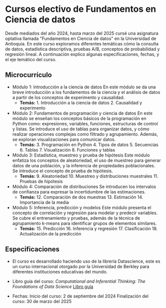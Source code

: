 # Cursos electivo de Fundamentos en Ciencia de datos
Desde mediados del año 2024, hasta marzo del 2025 cursé una asignatura optativa llamada "Fundamentos en Ciencia de datos" en la Universidad de Antioquia. En este curso exploramos diferentes temáticas cómo la consulta de datos, estadística descriptiva, pruebas A/B, conceptos de probabilidad y regresión lineal. A continuación explico algunas especificaciones, fechas, y el eje temático del curso.

## Microcurrículo
- Módulo 1: Introducción a la ciencia de datos En este módulo se da una breve introducción a los fundamentos de la ciencia y el análisis de datos a partir de los conceptos de experimento y causalidad.
    - **Temás:** 1. Introducción a la ciencia de datos 2. Causalidad y experimento
- Módulo 2: Fundamentos de programación y ciencia de datos En este módulo se enseñan los conceptos básicos de la programación en Python como: expresiones, variables, funciones, estructuras de control y listas. Se introduce el uso de tablas para organizar datos, y cómo realizar operaciones complejas como filtrado y agrupamiento. Además, se exploran visualizaciones para comunicar datos.
    - **Temás:** 3. Programación en Python 4. Tipos de datos 5. Secuencias 6. Tablas 7. Visualización 8. Funciones y tablas
- Módulo 3: Estadística, muestreo y prueba de hipótesis Este módulo enfatiza los conceptos de aleatoriedad, el uso de muestreo para generar datos de una población, y la inferencia de propiedades poblacionales. Se introduce el concepto de prueba de hipótesis.
    - **Temás:** 9. Aleatoriedad 10. Muestreo y distribuciones muestrales 11. Pruebas de hipótesis
- Módulo 4: Comparación de distribuciones Se introducen los intervalos de confianza para expresar la incertidumbre de las estimaciones.
    - **Temás:** 12. Comparación de dos muestras 13. Estimación 14. Importancia de la media
- Módulo 5: Inferencia, predicción y modelos Este módulo presenta el concepto de correlación y regresión para modelar y predecir variables. Se cubre el entrenamiento y pruebas, además de la técnica de agrupamiento k-means para identificar grupos de elementos similares.
    - **Temás:** 15. Predicción 16. Inferencia y regresión 17. Clasificación 18. Actualización de la predicción

## Especificaciones
- El curso es desarrollado haciendo uso de la librería Datascience, este es un curso internacional otorgado por la Universidad de Berkley para diferentes instituciones educativas del mundo.
- Libro guía del curso: *Computational and Inferential Thinking: The Foundations of Data Science* [Libro guía](https://inferentialthinking.com/chapters/intro.html)

- Fechas:
  Inicio del curso: 2 de septiembre del 2024
  Finalización del curso: 30 de marzo del 2025
